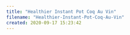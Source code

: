 ```yaml
---
title: "Healthier Instant Pot Coq Au Vin"
filename: "Healthier-Instant-Pot-Coq-Au-Vin"
created: 2020-09-17 15:23:42
---
```

